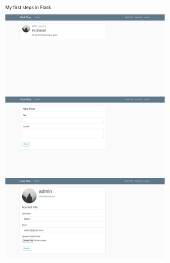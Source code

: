 My first steps in Flask

![alt text](https://github.com/sichiiii/simpleFlaskBlog/blob/main/some_screenshots/screenshotHomePage.png)
![alt text](https://github.com/sichiiii/simpleFlaskBlog/blob/main/some_screenshots/screenshotCreatePost.png)
![alt text](https://github.com/sichiiii/simpleFlaskBlog/blob/main/some_screenshots/screenshotProfile.png)
